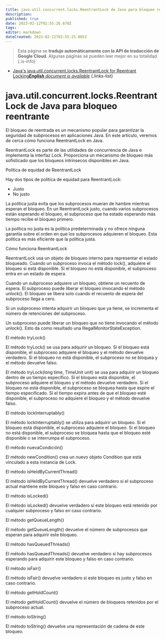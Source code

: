 ```yaml
---
title: java.util.concurrent.locks.ReentrantLock de Java para bloqueo reentrante
description: 
published: true
date: 2023-02-12T02:55:26.670Z
tags: 
editor: markdown
dateCreated: 2023-02-12T02:55:25.085Z
---
```


> Esta página se **tradujo automáticamente con la API de traducción de Google Cloud**.
Algunas páginas se pueden leer mejor en su totalidad.{.is-info}



- [Java's java.util.concurrent.locks.ReentrantLock for Reentrant Locking***English** document is available*](/en/Knowledge-base/Java/java-s-java-util-concurrent-locks-reentrantlock-for-reentrant-locking)
{.links-list}


# java.util.concurrent.locks.ReentrantLock de Java para bloqueo reentrante

El bloqueo de reentrada es un mecanismo popular para garantizar la seguridad de subprocesos en aplicaciones Java. En este artículo, veremos de cerca cómo funciona ReentrantLock en Java.

ReentrantLock es parte de las utilidades de concurrencia de Java e implementa la interfaz Lock. Proporciona un mecanismo de bloqueo más sofisticado que los bloqueos intrínsecos disponibles en Java.

Política de equidad de ReentrantLock

Hay dos tipos de política de equidad para ReentrantLock:

* Justo
* No justo

La política justa evita que los subprocesos mueran de hambre mientras esperan el bloqueo. En un ReentrantLock justo, cuando varios subprocesos están esperando el bloqueo, el subproceso que ha estado esperando más tiempo recibe el bloqueo primero.

La política no justa es la política predeterminada y no ofrece ninguna garantía sobre el orden en que los subprocesos adquieren el bloqueo. Esta política es más eficiente que la política justa.

Cómo funciona ReentrantLock

ReentrantLock usa un objeto de bloqueo interno para representar el estado bloqueado. Cuando un subproceso invoca el método lock(), adquiere el bloqueo si está disponible. Si el bloqueo no está disponible, el subproceso entra en un estado de espera.

Cuando un subproceso adquiere un bloqueo, obtiene un recuento de espera. El subproceso puede liberar el bloqueo invocando el método unlock(). El bloqueo se libera solo cuando el recuento de espera del subproceso llega a cero.

Si un subproceso intenta adquirir un bloqueo que ya tiene, se incrementa el número de retenciones del subproceso.

Un subproceso puede liberar un bloqueo que no tiene invocando el método unlock(). Esto da como resultado una IllegalMonitorStateException.

El método tryLock()

El método tryLock() se usa para adquirir un bloqueo. Si el bloqueo está disponible, el subproceso adquiere el bloqueo y el método devuelve verdadero. Si el bloqueo no está disponible, el subproceso no se bloquea y el método devuelve falso.

El método tryLock(long time, TimeUnit unit) se usa para adquirir un bloqueo dentro de un tiempo específico. Si el bloqueo está disponible, el subproceso adquiere el bloqueo y el método devuelve verdadero. Si el bloqueo no está disponible, el subproceso se bloquea hasta que expire el tiempo especificado. Si el tiempo expira antes de que el bloqueo esté disponible, el subproceso no adquiere el bloqueo y el método devuelve falso.

El método lockInterruptably()

El método lockInterruptably() se utiliza para adquirir un bloqueo. Si el bloqueo está disponible, el subproceso adquiere el bloqueo. Si el bloqueo no está disponible, el subproceso se bloquea hasta que el bloqueo esté disponible o se interrumpa el subproceso.

El método nuevaCondición()

El método newCondition() crea un nuevo objeto Condition que está vinculado a esta instancia de Lock.

El método isHeldByCurrentThread()

El método isHeldByCurrentThread() devuelve verdadero si el subproceso actual mantiene este bloqueo y falso en caso contrario.

El método isLocked()

El método isLocked() devuelve verdadero si este bloqueo está retenido por cualquier subproceso y falso en caso contrario.

El método getQueueLength()

El método getQueueLength() devuelve el número de subprocesos que esperan para adquirir este bloqueo.

El método hasQueuedThreads()

El método hasQueuedThreads() devuelve verdadero si hay subprocesos esperando para adquirir este bloqueo y falso en caso contrario.

El método isFair()

El método isFair() devuelve verdadero si este bloqueo es justo y falso en caso contrario.

El método getHoldCount()

El método getHoldCount() devuelve el número de bloqueos retenidos por el subproceso actual.

El método toString()

El método toString() devuelve una representación de cadena de este bloqueo.